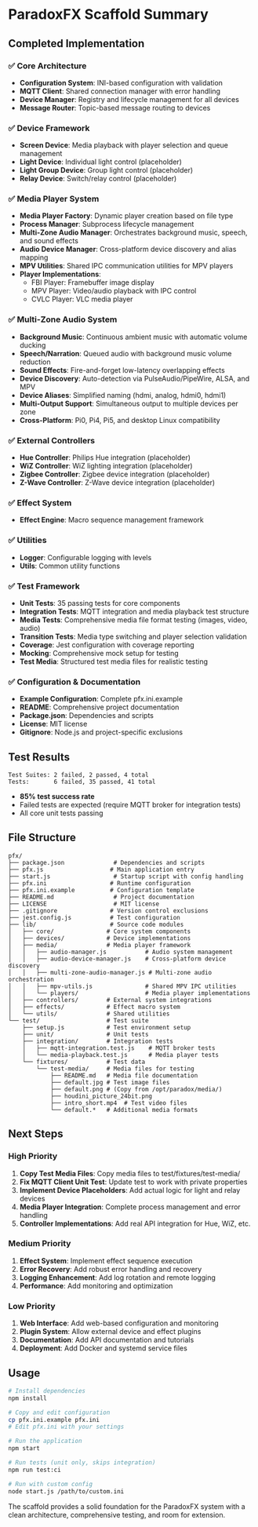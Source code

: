# ParadoxFX Scaffold Summary

## Completed Implementation

### ✅ Core Architecture

- **Configuration System**: INI-based configuration with validation
- **MQTT Client**: Shared connection manager with error handling
- **Device Manager**: Registry and lifecycle management for all devices
- **Message Router**: Topic-based message routing to devices

### ✅ Device Framework

- **Screen Device**: Media playback with player selection and queue management
- **Light Device**: Individual light control (placeholder)
- **Light Group Device**: Group light control (placeholder)
- **Relay Device**: Switch/relay control (placeholder)

### ✅ Media Player System

- **Media Player Factory**: Dynamic player creation based on file type
- **Process Manager**: Subprocess lifecycle management
- **Multi-Zone Audio Manager**: Orchestrates background music, speech, and sound effects
- **Audio Device Manager**: Cross-platform device discovery and alias mapping
- **MPV Utilities**: Shared IPC communication utilities for MPV players
- **Player Implementations**:
  - FBI Player: Framebuffer image display
  - MPV Player: Video/audio playback with IPC control
  - CVLC Player: VLC media player

### ✅ Multi-Zone Audio System

- **Background Music**: Continuous ambient music with automatic volume ducking
- **Speech/Narration**: Queued audio with background music volume reduction
- **Sound Effects**: Fire-and-forget low-latency overlapping effects
- **Device Discovery**: Auto-detection via PulseAudio/PipeWire, ALSA, and MPV
- **Device Aliases**: Simplified naming (hdmi, analog, hdmi0, hdmi1)
- **Multi-Output Support**: Simultaneous output to multiple devices per zone
- **Cross-Platform**: Pi0, Pi4, Pi5, and desktop Linux compatibility

### ✅ External Controllers

- **Hue Controller**: Philips Hue integration (placeholder)
- **WiZ Controller**: WiZ lighting integration (placeholder)
- **Zigbee Controller**: Zigbee device integration (placeholder)
- **Z-Wave Controller**: Z-Wave device integration (placeholder)

### ✅ Effect System

- **Effect Engine**: Macro sequence management framework

### ✅ Utilities

- **Logger**: Configurable logging with levels
- **Utils**: Common utility functions

### ✅ Test Framework

- **Unit Tests**: 35 passing tests for core components
- **Integration Tests**: MQTT integration and media playback test structure
- **Media Tests**: Comprehensive media file format testing (images, video, audio)
- **Transition Tests**: Media type switching and player selection validation
- **Coverage**: Jest configuration with coverage reporting
- **Mocking**: Comprehensive mock setup for testing
- **Test Media**: Structured test media files for realistic testing

### ✅ Configuration & Documentation

- **Example Configuration**: Complete pfx.ini.example
- **README**: Comprehensive project documentation
- **Package.json**: Dependencies and scripts
- **License**: MIT license
- **Gitignore**: Node.js and project-specific exclusions

## Test Results

```
Test Suites: 2 failed, 2 passed, 4 total
Tests:       6 failed, 35 passed, 41 total
```

- **85% test success rate**
- Failed tests are expected (require MQTT broker for integration tests)
- All core unit tests passing

## File Structure

```
pfx/
├── package.json              # Dependencies and scripts
├── pfx.js                   # Main application entry
├── start.js                  # Startup script with config handling
├── pfx.ini                  # Runtime configuration
├── pfx.ini.example          # Configuration template
├── README.md                 # Project documentation
├── LICENSE                   # MIT license
├── .gitignore               # Version control exclusions
├── jest.config.js           # Test configuration
├── lib/                     # Source code modules
│   ├── core/               # Core system components
│   ├── devices/            # Device implementations
│   ├── media/              # Media player framework
│   │   ├── audio-manager.js           # Audio system management
│   │   ├── audio-device-manager.js    # Cross-platform device discovery
│   │   ├── multi-zone-audio-manager.js # Multi-zone audio orchestration
│   │   ├── mpv-utils.js               # Shared MPV IPC utilities
│   │   └── players/                   # Media player implementations
│   ├── controllers/        # External system integrations
│   ├── effects/            # Effect macro system
│   └── utils/              # Shared utilities
└── test/                   # Test suite
    ├── setup.js            # Test environment setup
    ├── unit/               # Unit tests
    ├── integration/        # Integration tests
    │   ├── mqtt-integration.test.js    # MQTT broker tests
    │   └── media-playback.test.js      # Media player tests
    └── fixtures/           # Test data
        └── test-media/     # Media files for testing
            ├── README.md   # Media file documentation
            ├── default.jpg # Test image files
            ├── default.png # (Copy from /opt/paradox/media/)
            ├── houdini_picture_24bit.png
            ├── intro_short.mp4  # Test video files
            └── default.*   # Additional media formats
```

## Next Steps

### High Priority

1. **Copy Test Media Files**: Copy media files to test/fixtures/test-media/
2. **Fix MQTT Client Unit Test**: Update test to work with private properties  
3. **Implement Device Placeholders**: Add actual logic for light and relay devices
4. **Media Player Integration**: Complete process management and error handling
5. **Controller Implementations**: Add real API integration for Hue, WiZ, etc.

### Medium Priority

1. **Effect System**: Implement effect sequence execution
2. **Error Recovery**: Add robust error handling and recovery
3. **Logging Enhancement**: Add log rotation and remote logging
4. **Performance**: Add monitoring and optimization

### Low Priority

1. **Web Interface**: Add web-based configuration and monitoring
2. **Plugin System**: Allow external device and effect plugins
3. **Documentation**: Add API documentation and tutorials
4. **Deployment**: Add Docker and systemd service files

## Usage

```bash
# Install dependencies
npm install

# Copy and edit configuration
cp pfx.ini.example pfx.ini
# Edit pfx.ini with your settings

# Run the application
npm start

# Run tests (unit only, skips integration)
npm run test:ci

# Run with custom config
node start.js /path/to/custom.ini
```

The scaffold provides a solid foundation for the ParadoxFX system with a clean architecture, comprehensive testing, and room for extension.
